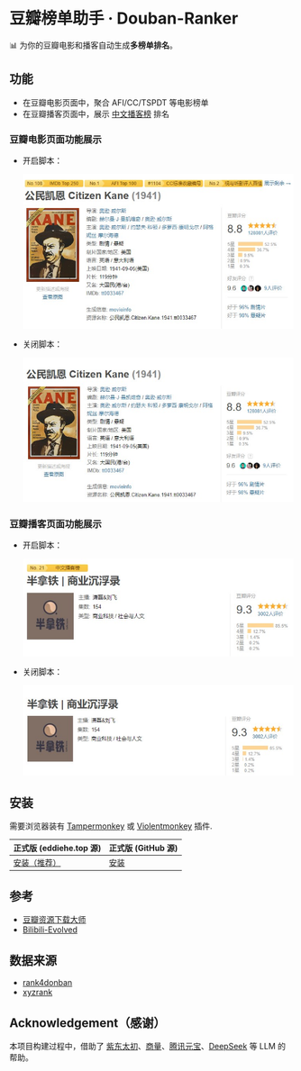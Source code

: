 # 豆瓣榜单助手 · Douban-Ranker

📊 为你的豆瓣电影和播客自动生成**多榜单排名**。

## 功能

- 在豆瓣电影页面中，聚合 AFI/CC/TSPDT 等电影榜单
- 在豆瓣播客页面中，展示 [中文播客榜](https://xyzrank.com/#/) 排名

### 豆瓣电影页面功能展示

- 开启脚本：

    ![douban-movie-with-script-on](images/douban-movie-with-script-on.jpg)

- 关闭脚本：

    ![douban-movie-with-script-off](images/douban-movie-with-script-off.jpg)

### 豆瓣播客页面功能展示

- 开启脚本：

    ![douban-podcast-with-script-on](images/douban-podcast-with-script-on.jpg)

- 关闭脚本：

    ![douban-podcast-with-script-off](images/douban-podcast-with-script-off.jpg)

## 安装

需要浏览器装有 [Tampermonkey](https://tampermonkey.net/) 或 [Violentmonkey](https://violentmonkey.github.io/) 插件.

| 正式版 (eddiehe.top 源) | 正式版 (GitHub 源) |
| --- | --- |
| [安装（推荐）](https://douban-ranker.eddiehe.top/douban-ranker.user.js) | [安装](https://raw.githubusercontent.com/eddiehe99/douban-ranker/refs/heads/main/douban-ranker.user.js) |

## 参考

- [豆瓣资源下载大师](https://greasyfork.org/scripts/329484)
- [Bilibili-Evolved](https://github.com/the1812/Bilibili-Evolved)

## 数据来源

- [rank4donban](https://github.com/eddiehe99/rank4douban)
- [xyzrank](https://github.com/eddiehe99/xyzrank)

## Acknowledgement（感谢）

本项目构建过程中，借助了 [紫东太初](https://taichu-web.ia.ac.cn/#/chat)、[商量](https://chat.sensetime.com/)、[腾讯元宝](https://yuanbao.tencent.com/)、[DeepSeek](https://chat.deepseek.com/) 等 LLM 的帮助。
